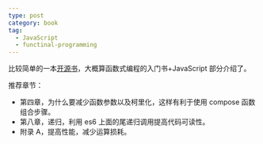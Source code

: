 ```yaml
---
type: post
category: book
tag:
  - JavaScript
  - functinal-programming
---
```


比较简单的一本[开源书](https://github.com/getify/Functional-Light-JS)，大概算函数式编程的入门书+JavaScript 部分介绍了。

推荐章节：

- 第四章，为什么要减少函数参数以及柯里化，这样有利于使用 compose 函数组合步骤。
- 第八章，递归，利用 es6 上面的尾递归调用提高代码可读性。
- 附录 A，提高性能，减少运算损耗。

